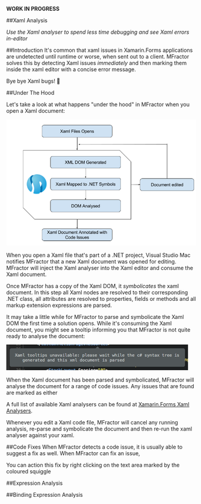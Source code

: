 **WORK IN PROGRESS**

##Xaml Analysis

*Use the Xaml analyser to spend less time debugging and see Xaml errors in-editor*

##Introduction
It's common that xaml issues in Xamarin.Forms applications are undetected until runtime or worse, when sent out to a client. MFractor solves this by detecting Xaml issues *immediately* and then marking them inside the xaml editor with a concise error message.

Bye bye Xaml bugs! 👋

##Under The Hood

Let's take a look at what happens "under the hood" in MFractor when you open a Xaml document:

![xaml analysis flow](/img/forms/xaml-analysis-flow.png)

When you open a Xaml file that's part of a .NET project, Visual Studio Mac notifies MFractor that a new Xaml document was opened for editing. MFractor will  inject the Xaml analyser into the Xaml editor and consume the Xaml document.

Once MFractor has a copy of the Xaml DOM, it *symbolicates* the xaml document. In this step all Xaml nodes are resolved to their corresponding .NET class, all attributes are resolved to properties, fields or methods and all markup extension expressions are parsed.

It may take a little while for MFractor to parse and symbolicate the Xaml DOM the first time a solution opens. While it's consuming the Xaml document, you might see a tooltip informing you that MFractor is not quite ready to analyse the document:

![xaml document parsing](/img/forms/doc-parsing.png)

When the Xaml document has been parsed and symbolicated, MFractor will analyse the document for a range of code issues. Any issues that are found are marked as either

A full list of available Xaml analysers can be found at [Xamarin.Forms Xaml Analysers](/code-analysis/xaml.md).

Whenever you edit a Xaml code file, MFractor will cancel any running analysis, re-parse and symbolicate the document and then re-run the xaml analyser against your xaml.

##Code Fixes
When MFractor detects a code issue, it is usually able to suggest a fix as well. When MFractor can fix an issue,

You can action this fix by right clicking on the text area marked by the coloured squiggle

##Expression Analysis

##Binding Expression Analysis
